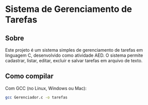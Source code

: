 # Sistema de Gerenciamento de Tarefas

## Sobre

Este projeto é um sistema simples de gerenciamento de tarefas em linguagem C, 
desenvolvido como atividade AED. 
O sistema permite cadastrar, listar, editar, excluir e salvar tarefas em arquivo de texto.

## Como compilar

Com GCC (no Linux, Windows ou Mac):

```bash
gcc Gerenciador.c -o tarefas
